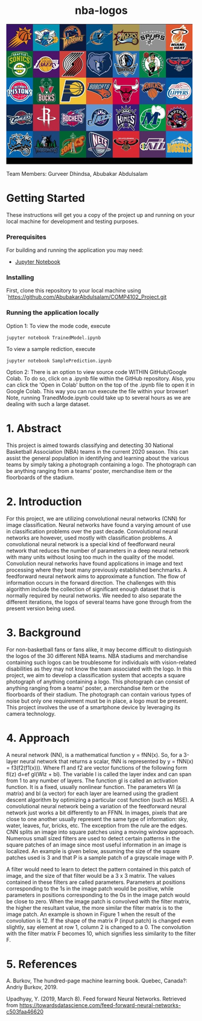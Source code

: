 <p align="center">
    <h1 align="center">nba-logos</h1>
    <img src="screenshots/logos.jpg">
</p>

Team Members:
Gurveer Dhindsa, Abubakar Abdulsalam

# Getting Started
These instructions will get you a copy of the project up and running on your local machine for development and testing purposes.

### Prerequisites
For building and running the application you may need:
- [Jupyter Notebook](https://jupyter.org/install)

### Installing
First, clone this repository to your local machine using `https://github.com/AbubakarAbdulsalam/COMP4102_Project.git

### Running the application locally
Option 1:
To view the mode code, execute
```
jupyter notebook TrainedModel.ipynb
```
To view a sample rediction, execute
```
jupyter notebook SamplePrediction.ipynb
```

Option 2:
There is an option to view source code WITHIN GitHub/Google Colab. To do so, click on a .ipynb file within the GitHub repository.
Also, you can click the 'Open in Colab' button on the top of the .ipynb file to open it in Google Colab. This way you can run execute the file within your browser!
Note, running TranedMode.ipynb could take up to several hours as we are dealing with such a large dataset.

# 1. Abstract
This project is aimed towards classifying and detecting 30 National Basketball Association (NBA) teams in the current 2020 season. This can assist the general population in identifying and learning about the various teams by simply taking a photograph containing a logo. The photograph can be anything ranging from a teams’ poster, merchandise item or the floorboards of the stadium.

# 2. Introduction
For this project, we are utilizing convolutional neural networks (CNN) for image classification. Neural networks have found a varying amount of use in classification problems over the past decade. Convolutional neural networks are however, used mostly with classification problems. A convolutional neural network is a special kind of feedforward neural network that  reduces the number of parameters in a deep neural network with many units without losing too much in the quality of the model. Convolution neural networks have found applications in image and text processing where they beat many previously established benchmarks. A feedforward neural network aims to approximate a function. The flow of information occurs in the forward direction. The challenges with this algorithm include the collection of significant enough dataset that is normally required by neural networks. We needed to also separate the different iterations, the logos of several teams have gone through from the present version being used.

# 3. Background
For non-basketball fans or fans alike, it may become difficult to distinguish the logos of the 30 different NBA teams. NBA stadiums and merchandise containing such logos can be troublesome for individuals with vision-related disabilities as they may not know the team associated with the logo. In this project, we aim to develop a classification system that accepts a square photograph of anything containing a logo. This photograph can consist of anything ranging from a teams’ poster, a merchandise item or the floorboards of their stadium. The photograph can contain various types of noise but only one requirement must be in place, a logo must be present. This project involves the use of a smartphone device by leveraging its camera technology. 

# 4. Approach
A neural network (NN), is a mathematical function y = fNN(x). So, for a 3-layer neural network that returns a scalar, fNN is represented by y = fNN(x) = f3(f2(f1(x))). Where f1 and f2 are vector functions of the following form fl(z) d=ef gl(Wlz + bl). The variable l is called the layer index and can span from 1 to any number of layers. The function gl is called an activation function. It is a fixed, usually nonlinear function. The parameters Wl (a matrix) and bl (a vector) for each layer are learned using the gradient descent algorithm by optimizing a particular cost function (such as MSE). A convolutional neural network being a variation of the feedforward neural network just works a bit differently to an FFNN. In images, pixels that are close to one another usually represent the same type of information: sky, water, leaves, fur, bricks, etc. The exception from the rule are the edges. CNN splits an image into square patches using a moving window approach. Numerous small sized filters are used to detect certain patterns in the square patches of an image since most useful information in an image is localized. An example is given below, assuming the size of the square patches used is 3 and that P is a sample patch of a grayscale image with P.

A filter would need to learn to detect the pattern contained in this patch of image, and the size of that filter would be a 3 x 3 matrix.  The values contained in these filters are called parameters. Parameters at positions corresponding to the 1s in the image patch would be positive, while parameters in positions corresponding to the 0s in the image patch would be close to zero. When the image patch is convolved with the filter matrix, the higher the resultant value, the more similar the filter matrix is to the image patch. An example is shown in Figure 1 when the result of the convolution is 12. If the shape of the matrix P (input patch) is changed even slightly, say element at row 1, column 2 is changed to a 0. The convolution with the filter matrix F becomes 10, which signifies less similarity to the filter F.


# 5. References
A. Burkov, The hundred-page machine learning book. Quebec, Canada?: Andriy Burkov, 2019.

Upadhyay, Y. (2019, March 8). Feed forward Neural Networks. Retrieved from https://towardsdatascience.com/feed-forward-neural-networks-c503faa46620

